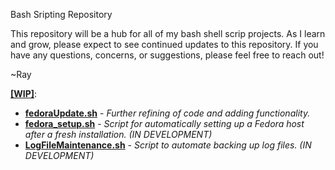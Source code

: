 Bash Sripting Repository

This repository will be a hub for all of my bash shell scrip projects. As I learn and grow, please expect to see continued updates to this repository. If you have any questions, concerns, or suggestions, please feel free to reach out!

~Ray

<b><u>[WIP]</u></b>:
  + <b><u>fedoraUpdate.sh</u></b> - <i>Further refining of code and adding functionality.</i>
  + <b><u>fedora_setup.sh</u></b> - <i>Script for automatically setting up a Fedora host after a fresh installation. (IN DEVELOPMENT)</i>
  + <b><u>LogFileMaintenance.sh</u></b> - <i>Script to automate backing up log files. (IN DEVELOPMENT)</i> 
